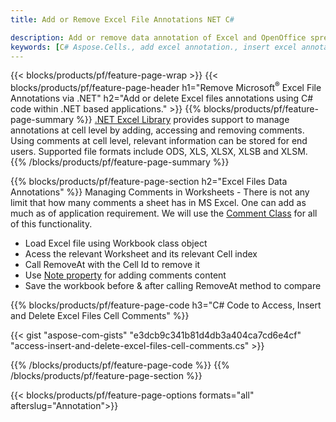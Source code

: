 ```yaml
---
title: Add or Remove Excel File Annotations NET C#

description: Add or remove data annotation of Excel and OpenOffice spreadsheets with just few lines of C# code.
keywords: [C# Aspose.Cells., add excel annotation., insert excel annotation., access excel annotation., remove excel annotation., delete excel annotation., add annotation in excel., insert annotation in excel., access annotation in excel., remove annotation in excel., delete annotation in excel]
---
```


{{< blocks/products/pf/feature-page-wrap >}}
{{< blocks/products/pf/feature-page-header h1="Remove Microsoft<sup>&reg;</sup> Excel File Annotations via .NET" h2="Add or delete Excel files annotations using C# code within .NET based applications." >}}
{{% blocks/products/pf/feature-page-summary %}}
[.NET Excel Library](/cells/net/) provides support to manage annotations at cell level by adding, accessing and removing comments. Using comments at cell level, relevant information can be stored for end users. Supported file formats include ODS, XLS, XLSX, XLSB and XLSM.
{{% /blocks/products/pf/feature-page-summary  %}}

{{% blocks/products/pf/feature-page-section  h2="Excel Files Data Annotations" %}}
Managing Comments in Worksheets - There is not any limit that how many comments a sheet has in MS Excel. One can add as much as of application requirement. We will use the [Comment Class](https://reference.aspose.com/cells/net/aspose.cells/comment) for all of this functionality.

+  Load Excel file using Workbook class object
+  Acess the relevant Worksheet and its relevant Cell index
+  Call RemoveAt with the Cell Id to remove it
+  Use [Note property](https://reference.aspose.com/cells/net/aspose.cells/comment/properties/note) for adding comments content 
+  Save the workbook before & after calling RemoveAt method to compare

{{% blocks/products/pf/feature-page-code h3="C# Code to Access, Insert and Delete Excel Files Cell Comments" %}}


{{< gist "aspose-com-gists" "e3dcb9c341b81d4db3a404ca7cd6e4cf" "access-insert-and-delete-excel-files-cell-comments.cs" >}}

{{% /blocks/products/pf/feature-page-code  %}}
{{% /blocks/products/pf/feature-page-section %}}

{{< blocks/products/pf/feature-page-options formats="all" afterslug="Annotation">}}
